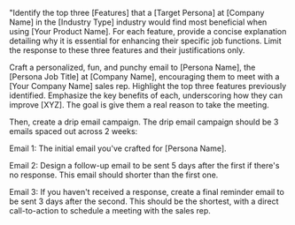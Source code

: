 "Identify the top three [Features] that a [Target Persona] at [Company Name] in the [Industry Type] industry would find most beneficial when using [Your Product Name]. For each feature, provide a concise explanation detailing why it is essential for enhancing their specific job functions. Limit the response to these three features and their justifications only.  
  
Craft a personalized, fun, and punchy email to [Persona Name], the [Persona Job Title] at [Company Name], encouraging them to meet with a [Your Company Name] sales rep. Highlight the top three features previously identified. Emphasize the key benefits of each, underscoring how they can improve [XYZ]. The goal is give them a real reason to take the meeting.  
  
Then, create a drip email campaign. The drip email campaign should be 3 emails spaced out across 2 weeks:  
  
Email 1: The initial email you've crafted for [Persona Name].

  
Email 2: Design a follow-up email to be sent 5 days after the first if there's no response. This email should shorter than the first one.

  
Email 3: If you haven't received a response, create a final reminder email to be sent 3 days after the second. This should be the shortest, with a direct call-to-action to schedule a meeting with the sales rep.